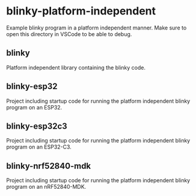 # blinky-platform-independent

Example blinky program in a platform independent manner.
Make sure to open this directory in VSCode to be able to debug.

## blinky

Platform independent library containing the blinky code.

## blinky-esp32

Project including startup code for running the platform independent blinky program on an ESP32.

## blinky-esp32c3

Project including startup code for running the platform independent blinky program on an ESP32-C3.

## blinky-nrf52840-mdk

Project including startup code for running the platform independent blinky program on an nRF52840-MDK.